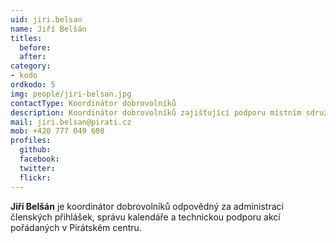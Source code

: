 ```yaml
---
uid: jiri.belsan
name: Jiří Belšán
titles:
  before: 
  after:
category: 
- kodo
ordkodo: 5
img: people/jiri-belsan.jpg
contactType: Koordinátor dobrovolníků
description: Koordinátor dobrovolníků zajišťující podporu místním sdružením
mail: jiri.belsan@pirati.cz
mob: +420 777 049 608
profiles:
  github:       
  facebook: 
  twitter: 		  
  flickr:		  
---
```


**Jiří Belšán** je koordinátor dobrovolníků odpovědný za administraci členských přihlášek, správu kalendáře a technickou podporu akcí pořádaných v Pirátském centru.




